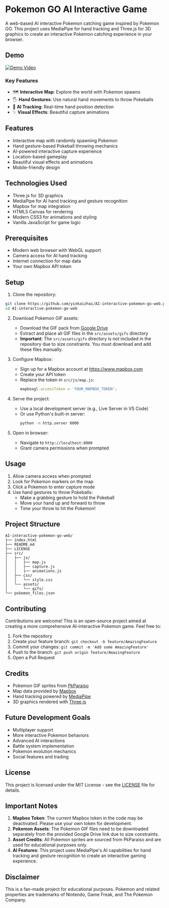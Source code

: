# Pokemon GO AI Interactive Game

A web-based AI interactive Pokemon catching game inspired by Pokemon GO. This project uses MediaPipe for hand tracking and Three.js for 3D graphics to create an interactive Pokemon catching experience in your browser.

## Demo

[![Demo Video](https://img.youtube.com/vi/lPNULsQs6I8/0.jpg)](https://youtu.be/lPNULsQs6I8)


### Key Features
- 🗺️ **Interactive Map**: Explore the world with Pokemon spawns
- 🖐️ **Hand Gestures**: Use natural hand movements to throw Pokeballs
- 🎯 **AI Tracking**: Real-time hand position detection
- ✨ **Visual Effects**: Beautiful capture animations

## Features

- Interactive map with randomly spawning Pokemon
- Hand gesture-based Pokeball throwing mechanics
- AI-powered interactive capture experience
- Location-based gameplay
- Beautiful visual effects and animations
- Mobile-friendly design

## Technologies Used

- Three.js for 3D graphics
- MediaPipe for AI hand tracking and gesture recognition
- Mapbox for map integration
- HTML5 Canvas for rendering
- Modern CSS3 for animations and styling
- Vanilla JavaScript for game logic

## Prerequisites

- Modern web browser with WebGL support
- Camera access for AI hand tracking
- Internet connection for map data
- Your own Mapbox API token

## Setup

1. Clone the repository:
```bash
git clone https://github.com/yinkaizhai/AI-interactive-pokemon-go-web.git
cd AI-interactive-pokemon-go-web
```

2. Download Pokemon GIF assets:
   - Download the GIF pack from [Google Drive](https://drive.google.com/file/d/1xWZTGFYTEHtn_bqpcQE4DPcoNG7zZYLn/view?usp=drive_link)
   - Extract and place all GIF files in the `src/assets/gifs` directory
   - **Important**: The `src/assets/gifs` directory is not included in the repository due to size constraints. You must download and add these files manually.

3. Configure Mapbox:
   - Sign up for a Mapbox account at https://www.mapbox.com
   - Create your API token
   - Replace the token in `src/js/map.js`:
     ```javascript
     mapboxgl.accessToken = 'YOUR_MAPBOX_TOKEN';
     ```

4. Serve the project:
   - Use a local development server (e.g., Live Server in VS Code)
   - Or use Python's built-in server:
     ```bash
     python -m http.server 8000
     ```

5. Open in browser:
   - Navigate to `http://localhost:8000`
   - Grant camera permissions when prompted

## Usage

1. Allow camera access when prompted
2. Look for Pokemon markers on the map
3. Click a Pokemon to enter capture mode
4. Use hand gestures to throw Pokeballs:
   - Make a grabbing gesture to hold the Pokeball
   - Move your hand up and forward to throw
   - Time your throw to hit the Pokemon!

## Project Structure
```
AI-interactive-pokemon-go-web/
├── index.html
├── README.md
├── LICENSE
├── src/
│   ├── js/
│   │   ├── map.js
│   │   ├── capture.js
│   │   ├── animations.js
│   ├── css/
│   │   └── style.css
│   └── assets/
│       └── gifs/
└── pokemon_files.json
```

## Contributing

Contributions are welcome! This is an open-source project aimed at creating a more comprehensive AI-interactive Pokemon game. Feel free to:

1. Fork the repository
2. Create your feature branch: `git checkout -b feature/AmazingFeature`
3. Commit your changes: `git commit -m 'Add some AmazingFeature'`
4. Push to the branch: `git push origin feature/AmazingFeature`
5. Open a Pull Request

## Credits

- Pokemon GIF sprites from [PkParaiso](https://www.pkparaiso.com/espada_escudo/sprites_pokemon.php?cid=14&order=#sprites)
- Map data provided by [Mapbox](https://www.mapbox.com)
- Hand tracking powered by [MediaPipe](https://mediapipe.dev/)
- 3D graphics rendered with [Three.js](https://threejs.org/)

## Future Development Goals

- Multiplayer support
- More interactive Pokemon behaviors
- Advanced AI interactions
- Battle system implementation
- Pokemon evolution mechanics
- Social features and trading

## License

This project is licensed under the MIT License - see the [LICENSE](LICENSE) file for details.

## Important Notes

1. **Mapbox Token**: The current Mapbox token in the code may be deactivated. Please use your own token for development.
2. **Pokemon Assets**: The Pokemon GIF files need to be downloaded separately from the provided Google Drive link due to size constraints.
3. **Asset Credits**: All Pokemon sprites are sourced from PkParaiso and are used for educational purposes only.
4. **AI Features**: This project uses MediaPipe's AI capabilities for hand tracking and gesture recognition to create an interactive gaming experience.

## Disclaimer

This is a fan-made project for educational purposes. Pokemon and related properties are trademarks of Nintendo, Game Freak, and The Pokemon Company. 
